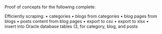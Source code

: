 
Proof of concepts for the following complete:

Efficiently scraping:
• categories
• blogs from categories
• blog pages from blogs
• posts content from blog pages
• export to csv
• export to xlsx
• insert into Oracle database tables (3, for category, blog, and posts

